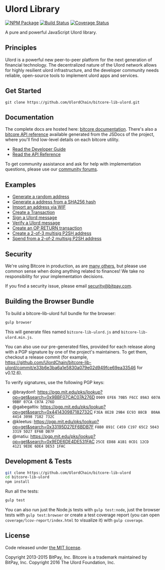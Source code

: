 Ulord Library
=======

[![NPM Package](https://img.shields.io/npm/v/bitcore-lib-ulord.svg?style=flat-square)](https://www.npmjs.org/package/bitcore-lib-ulord)
[![Build Status](https://img.shields.io/travis/UlordChain/bitcore-lib-ulord.svg?branch=master&style=flat-square)](https://travis-ci.org/UlordChain/bitcore-lib-ulord)
[![Coverage Status](https://img.shields.io/coveralls/UlordChain/bitcore-lib-ulord.svg?style=flat-square)](https://coveralls.io/github/UlordChain/bitcore-lib-ulord?branch=master)

A pure and powerful JavaScript Ulord library.

## Principles

Ulord is a powerful new peer-to-peer platform for the next generation of financial technology. The decentralized nature of the Ulord network allows for highly resilient ulord infrastructure, and the developer community needs reliable, open-source tools to implement ulord apps and services.

## Get Started

```
git clone https://github.com/UlordChain/bitcore-lib-ulord.git
```

## Documentation

The complete docs are hosted here: [bitcore documentation](http://bitcore.io/guide/). There's also a [bitcore API reference](http://bitcore.io/api/) available generated from the JSDocs of the project, where you'll find low-level details on each bitcore utility.

- [Read the Developer Guide](http://bitcore.io/guide/)
- [Read the API Reference](http://bitcore.io/api/)

To get community assistance and ask for help with implementation questions, please use our [community forums](https://forum.bitcore.io/).

## Examples

* [Generate a random address](https://github.com/UlordChain/bitcore-lib-ulord/blob/master/docs/examples.md#generate-a-random-address)
* [Generate a address from a SHA256 hash](https://github.com/UlordChain/bitcore-lib-ulord/blob/master/docs/examples.md#generate-a-address-from-a-sha256-hash)
* [Import an address via WIF](https://github.com/UlordChain/bitcore-lib-ulord/blob/master/docs/examples.md#import-an-address-via-wif)
* [Create a Transaction](https://github.com/UlordChain/bitcore-lib-ulord/blob/master/docs/examples.md#create-a-transaction)
* [Sign a Ulord message](https://github.com/UlordChain/bitcore-lib-ulord/blob/master/docs/examples.md#sign-a-bitcoin-message)
* [Verify a Ulord message](https://github.com/UlordChain/bitcore-lib-ulord/blob/master/docs/examples.md#verify-a-bitcoin-message)
* [Create an OP RETURN transaction](https://github.com/UlordChain/bitcore-lib-ulord/blob/master/docs/examples.md#create-an-op-return-transaction)
* [Create a 2-of-3 multisig P2SH address](https://github.com/UlordChain/bitcore-lib-ulord/blob/master/docs/examples.md#create-a-2-of-3-multisig-p2sh-address)
* [Spend from a 2-of-2 multisig P2SH address](https://github.com/UlordChain/bitcore-lib-ulord/blob/master/docs/examples.md#spend-from-a-2-of-2-multisig-p2sh-address)


## Security

We're using Bitcore in production, as are [many others](http://bitcore.io#projects), but please use common sense when doing anything related to finances! We take no responsibility for your implementation decisions.

If you find a security issue, please email security@bitpay.com.


## Building the Browser Bundle

To build a bitcore-lib-ulord full bundle for the browser:

```sh
gulp browser
```

This will generate files named `bitcore-lib-ulord.js` and `bitcore-lib-ulord.min.js`.

You can also use our pre-generated files, provided for each release along with a PGP signature by one of the project's maintainers. To get them, checkout a release commit (for example, https://github.com/UlordChain/bitcore-lib-ulord/commit/e33b6e3ba6a1e5830a079e02d949fce69ea33546 for v0.12.6).

To verify signatures, use the following PGP keys:
- @braydonf: https://pgp.mit.edu/pks/lookup?op=get&search=0x9BBF07CAC07A276D `D909 EFE6 70B5 F6CC 89A3 607A 9BBF 07CA C07A 276D`
- @gabegattis: https://pgp.mit.edu/pks/lookup?op=get&search=0x441430987182732C `F3EA 8E28 29B4 EC93 88CB  B0AA 4414 3098 7182 732C`
- @kleetus: https://pgp.mit.edu/pks/lookup?op=get&search=0x33195D27EF6BDB7F `F8B0 891C C459 C197 65C2 5043 3319 5D27 EF6B DB7F`
- @matiu: https://pgp.mit.edu/pks/lookup?op=get&search=0x9EDE6DE4DE531FAC `25CE ED88 A1B1 0CD1 12CD  4121 9EDE 6DE4 DE53 1FAC`


## Development & Tests

```sh
git clone https://github.com/UlordChain/bitcore-lib-ulord
cd bitcore-lib-ulord
npm install
```

Run all the tests:

```sh
gulp test
```

You can also run just the Node.js tests with `gulp test:node`, just the browser tests with `gulp test:browser`
or create a test coverage report (you can open `coverage/lcov-report/index.html` to visualize it) with `gulp coverage`.

## License

Code released under [the MIT license](https://github.com/UlordChain/bitcore-lib-ulord/blob/master/LICENSE).

Copyright 2013-2015 BitPay, Inc. Bitcore is a trademark maintained by BitPay, Inc.
Copyright 2016 The Ulord Foundation, Inc.
